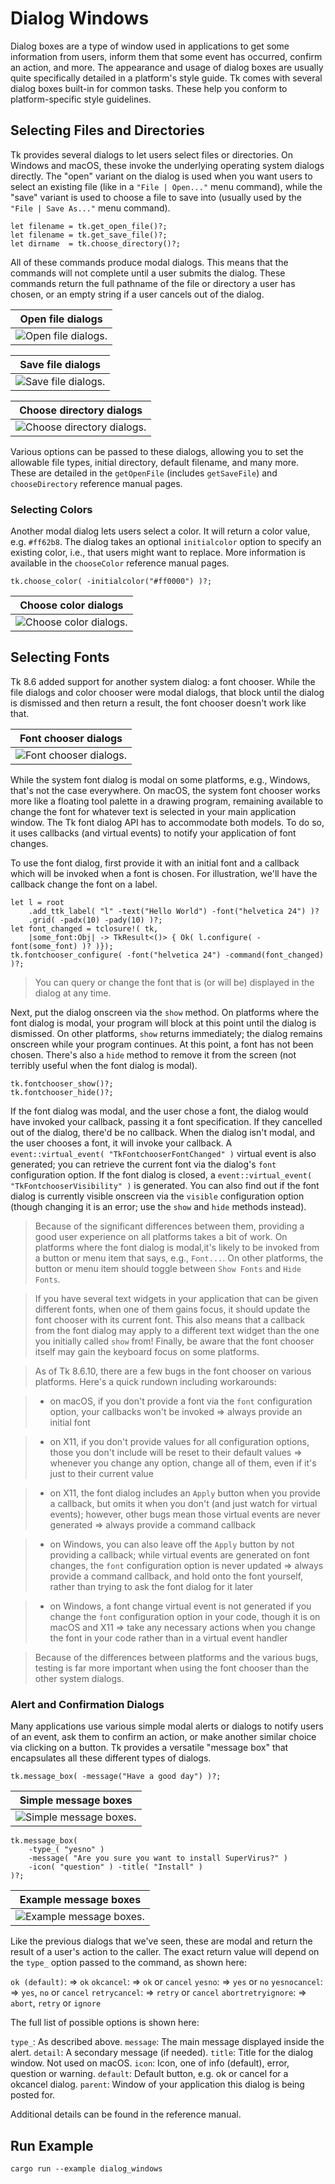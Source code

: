 # Dialog Windows

Dialog boxes are a type of window used in applications to get some information
from users, inform them that some event has occurred, confirm an action, and
more. The appearance and usage of dialog boxes are usually quite specifically
detailed in a platform's style guide. Tk comes with several dialog boxes
built-in for common tasks. These help you conform to platform-specific style
guidelines.

## Selecting Files and Directories

Tk provides several dialogs to let users select files or directories. On Windows
and macOS, these invoke the underlying operating system dialogs directly. The
"open" variant on the dialog is used when you want users to select an existing
file (like in a `"File | Open..."` menu command), while the "save" variant is
used to choose a file to save into (usually used by the `"File | Save As..."`
menu command).

```rust,no_run
let filename = tk.get_open_file()?;
let filename = tk.get_save_file()?;
let dirname  = tk.choose_directory()?;
```

All of these commands produce modal dialogs. This means that the commands will
not complete until a user submits the dialog. These commands return the full
pathname of the file or directory a user has chosen, or an empty string if a
user cancels out of the dialog.

|                  Open file dialogs                  |
| :-------------------------------------------------: |
| ![Open file dialogs.](./images/getopenfile_all.png) |

|                  Save file dialogs                  |
| :-------------------------------------------------: |
| ![Save file dialogs.](./images/getsavefile_all.png) |

|                 Choose directory dialogs                 |
| :------------------------------------------------------: |
| ![Choose directory dialogs.](./images/choosedir_all.png) |

Various options can be passed to these dialogs, allowing you to set the
allowable file types, initial directory, default filename, and many more. These
are detailed in the `getOpenFile` (includes `getSaveFile`) and `chooseDirectory`
reference manual pages.

### Selecting Colors

Another modal dialog lets users select a color. It will return a color value,
e.g. `#ff62b8`. The dialog takes an optional `initialcolor` option to specify an
existing color, i.e., that users might want to replace. More information is
available in the `chooseColor` reference manual pages.

```rust,no_run
tk.choose_color( -initialcolor("#ff0000") )?;
```

|                  Choose color dialogs                  |
| :----------------------------------------------------: |
| ![Choose color dialogs.](./images/choosecolor_all.png) |

## Selecting Fonts

Tk 8.6 added support for another system dialog: a font chooser. While the file
dialogs and color chooser were modal dialogs, that block until the dialog is
dismissed and then return a result, the font chooser doesn't work like that.

|                  Font chooser dialogs                  |
| :----------------------------------------------------: |
| ![Font chooser dialogs.](./images/fontchooser_all.png) |

While the system font dialog is modal on some platforms, e.g., Windows, that's
not the case everywhere. On macOS, the system font chooser works more like a
floating tool palette in a drawing program, remaining available to change the
font for whatever text is selected in your main application window. The Tk font
dialog API has to accommodate both models. To do so, it uses callbacks (and
virtual events) to notify your application of font changes.

To use the font dialog, first provide it with an initial font and a callback
which will be invoked when a font is chosen. For illustration, we'll have the
callback change the font on a label.

```rust,no_run
let l = root
    .add_ttk_label( "l" -text("Hello World") -font("helvetica 24") )?
    .grid( -padx(10) -pady(10) )?;
let font_changed = tclosure!( tk,
    |some_font:Obj| -> TkResult<()> { Ok( l.configure( -font(some_font) )? )});
tk.fontchooser_configure( -font("helvetica 24") -command(font_changed) )?;
```

> You can query or change the font that is (or will be) displayed in the dialog
at any time.

Next, put the dialog onscreen via the `show` method. On platforms where the font
dialog is modal, your program will block at this point until the dialog is
dismissed. On other platforms, `show` returns immediately; the dialog remains
onscreen while your program continues. At this point, a font has not been
chosen. There's also a `hide` method to remove it from the screen (not terribly
useful when the font dialog is modal).

```rust,no_run
tk.fontchooser_show()?;
tk.fontchooser_hide()?;
```

If the font dialog was modal, and the user chose a font, the dialog would have
invoked your callback, passing it a font specification. If they cancelled out of
the dialog, there'd be no callback. When the dialog isn't modal, and the user
chooses a font, it will invoke your callback. A
`event::virtual_event( "TkFontchooserFontChanged" )` virtual event is also
generated; you can retrieve the current font via the dialog's `font`
configuration option. If the font dialog is closed, a
`event::virtual_event( "TkFontchooserVisibility" )` is generated. You can also
find out if the font dialog is currently visible onscreen via the `visible`
configuration option (though changing it is an error; use the `show` and `hide`
methods instead).

> Because of the significant differences between them, providing a good user
  experience on all platforms takes a bit of work. On platforms where the font
  dialog is modal,it's likely to be invoked from a button or menu item that
  says, e.g., `Font...`. On other platforms, the button or menu item should
  toggle between `Show Fonts` and `Hide Fonts`.

> If you have several text widgets in your application that can be given
  different fonts, when one of them gains focus, it should update the font
  chooser with its current font. This also means that a callback from the font
  dialog may apply to a different text widget than the one you initially called
  `show` from! Finally, be aware that the font chooser itself may gain the
  keyboard focus on some platforms. 

> As of Tk 8.6.10, there are a few bugs in the font chooser on various
  platforms. Here's a quick rundown including workarounds: 

> - on macOS, if you don't provide a font via the `font` configuration option,
  your callbacks won't be invoked ⇒ always provide an initial font

> - on X11, if you don't provide values for all configuration options, those you
  don't include will be reset to their default values ⇒ whenever you change any
  option, change all of them, even if it's just to their current value

> - on X11, the font dialog includes an `Apply` button when you provide a
  callback, but omits it when you don't (and just watch for virtual events);
  however, other bugs mean those virtual events are never generated ⇒ always
  provide a command callback

> - on Windows, you can also leave off the `Apply` button by not providing a
  callback; while virtual events are generated on font changes, the `font`
  configuration option is never updated ⇒ always provide a command callback, and
  hold onto the font yourself, rather than trying to ask the font dialog for it
  later

> - on Windows, a font change virtual event is not generated if you change the
  `font` configuration option in your code, though it is on macOS and X11 ⇒ take
  any necessary actions when you change the font in your code rather than in a
  virtual event handler 

> Because of the differences between platforms and the various bugs, testing is
  far more important when using the font chooser than the other system dialogs.

### Alert and Confirmation Dialogs

Many applications use various simple modal alerts or dialogs to notify users of
an event, ask them to confirm an action, or make another similar choice via
clicking on a button. Tk provides a versatile "message box" that encapsulates
all these different types of dialogs.

```rust,no_run
tk.message_box( -message("Have a good day") )?;
```

|             Simple message boxes                 |
| :----------------------------------------------: |
| ![Simple message boxes.](./images/alert_all.png) |

```rust,no_run
tk.message_box(
    -type_( "yesno" )
    -message( "Are you sure you want to install SuperVirus?" )
    -icon( "question" ) -title( "Install" )
)?;
```

|                 Example message boxes                  |
| :----------------------------------------------------: |
| ![Example message boxes.](./images/messagebox_all.png) |

Like the previous dialogs that we've seen, these are modal and return the result
of a user's action to the caller. The exact return value will depend on the
`type_` option passed to the command, as shown here:

`ok (default)`:       ⇒ `ok`
`okcancel`:           ⇒ `ok` or `cancel`
`yesno`:              ⇒ `yes` or `no`
`yesnocancel`:        ⇒ `yes`, `no` or `cancel`
`retrycancel`:        ⇒ `retry` or `cancel`
`abortretryignore`:   ⇒ `abort`, `retry` or `ignore` 

The full list of possible options is shown here:

`type_`:    As described above.
`message`:  The main message displayed inside the alert.
`detail`:   A secondary message (if needed).
`title`:    Title for the dialog window. Not used on macOS.
`icon`:     Icon, one of info (default), error, question or warning.
`default`:  Default button, e.g. ok or cancel for a okcancel dialog.
`parent`:   Window of your application this dialog is being posted for.

Additional details can be found in the reference manual.

## Run Example

`cargo run --example dialog_windows`
